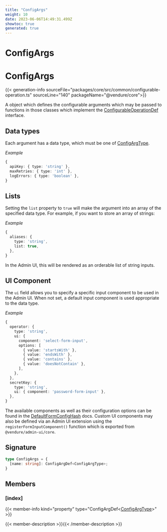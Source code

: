 ```yaml
---
title: "ConfigArgs"
weight: 10
date: 2023-06-06T14:49:31.499Z
showtoc: true
generated: true
---
```

<!-- This file was generated from the Vendure source. Do not modify. Instead, re-run the "docs:build" script -->

# ConfigArgs
<div class="symbol">


# ConfigArgs

{{< generation-info sourceFile="packages/core/src/common/configurable-operation.ts" sourceLine="140" packageName="@vendure/core">}}

A object which defines the configurable arguments which may be passed to
functions in those classes which implement the <a href='/typescript-api/configurable-operation-def/#configurableoperationdef'>ConfigurableOperationDef</a> interface.

## Data types
Each argument has a data type, which must be one of <a href='/typescript-api/configurable-operation-def/config-arg-type#configargtype'>ConfigArgType</a>.

*Example*

```TypeScript
{
  apiKey: { type: 'string' },
  maxRetries: { type: 'int' },
  logErrors: { type: 'boolean' },
}
```

## Lists
Setting the `list` property to `true` will make the argument into an array of the specified
data type. For example, if you want to store an array of strings:

*Example*

```TypeScript
{
  aliases: {
    type: 'string',
    list: true,
  },
}
```
In the Admin UI, this will be rendered as an orderable list of string inputs.

## UI Component
The `ui` field allows you to specify a specific input component to be used in the Admin UI.
When not set, a default input component is used appropriate to the data type.

*Example*

```TypeScript
{
  operator: {
    type: 'string',
    ui: {
      component: 'select-form-input',
      options: [
        { value: 'startsWith' },
        { value: 'endsWith' },
        { value: 'contains' },
        { value: 'doesNotContain' },
      ],
    },
  },
  secretKey: {
    type: 'string',
    ui: { component: 'password-form-input' },
  },
}
```
The available components as well as their configuration options can be found in the <a href='/typescript-api/configurable-operation-def/default-form-config-hash#defaultformconfighash'>DefaultFormConfigHash</a> docs.
Custom UI components may also be defined via an Admin UI extension using the `registerFormInputComponent()` function
which is exported from `@vendure/admin-ui/core`.

## Signature

```TypeScript
type ConfigArgs = {
  [name: string]: ConfigArgDef<ConfigArgType>;
}
```
## Members

### [index]

{{< member-info kind="property" type="ConfigArgDef&#60;<a href='/typescript-api/configurable-operation-def/config-arg-type#configargtype'>ConfigArgType</a>&#62;"  >}}

{{< member-description >}}{{< /member-description >}}


</div>
